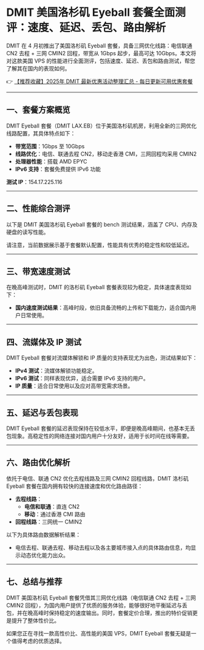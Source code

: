 # DMIT 美国洛杉矶 Eyeball 套餐全面测评：速度、延迟、丢包、路由解析

DMIT 在 4 月初推出了美国洛杉矶 Eyeball 套餐，具备三网优化线路：电信联通 CN2 去程 + 三网 CMIN2 回程，带宽从 1Gbps 起步，最高可达 10Gbps。本文将对这款美国 VPS 的性能进行全面测评，包括速度、延迟、丢包和路由测试，帮您了解其在国内的表现如何。

👉 [【推荐收藏】2025年 DMIT 最新优惠活动整理汇总 - 每日更新可用优惠套餐](https://bit.ly/dmit_coupon)

---

## 一、套餐方案概览

DMIT Eyeball 套餐（DMIT LAX.EB）位于美国洛杉矶机房，利用全新的三网优化线路配置，其具体特点如下：

- **带宽范围**：1Gbps 至 10Gbps
- **线路优化**：电信、联通去程 CN2，移动走香港 CMI，三网回程均采用 CMIN2
- **处理器性能**：搭载 AMD EPYC
- **IPv6 支持**：套餐免费提供 IPv6 功能

**测试 IP**：154.17.225.116

---

## 二、性能综合测评

以下是 DMIT 美国洛杉矶 Eyeball 套餐的 bench 测试结果，涵盖了 CPU、内存及硬盘的读写性能。

请注意，当前数据展示基于套餐默认配置，性能具有优秀的稳定性和较低延迟。

---

## 三、带宽速度测试

在晚高峰测试时，DMIT 的洛杉矶 Eyeball 套餐表现较为稳定，具体速度表现如下：

- **国内速度测试结果**：高峰时段，依旧具备流畅的上传和下载能力，适合国内用户日常使用。

---

## 四、流媒体及 IP 测试

DMIT Eyeball 套餐对流媒体解锁和 IP 质量的支持表现尤为出色，测试结果如下：

- **IPv4 测试**：流媒体解锁功能稳定。
- **IPv6 测试**：同样表现优异，适合需要 IPv6 支持的用户。
- **IP 质量**：适合日常使用以及应对高带宽需求场景。

---

## 五、延迟与丢包表现

DMIT Eyeball 套餐的延迟表现保持在较低水平，即便是晚高峰期间，也基本无丢包现象。高稳定性的网络连接对国内用户十分友好，适用于长时间在线等需要。

---

## 六、路由优化解析

依托于电信、联通 CN2 优化去程线路及三网 CMIN2 回程线路，DMIT 洛杉矶 Eyeball 套餐在国内拥有较快的连接速度和优化路由路径：

- **去程线路**：
  - **电信和联通**：直连 CN2
  - **移动**：通过香港 CMI 路由
- **回程线路**：三网统一 CMIN2

以下为具体路由数据解析结果：
- 电信去程、联通去程、移动去程以及各主要城市接入点的具体路由信息，均显示动态优化能力出众。

---

## 七、总结与推荐

DMIT 美国洛杉矶 Eyeball 套餐凭借其三网优化线路（电信联通 CN2 去程 + 三网 CMIN2 回程），为国内用户提供了优质的服务体验，能够很好地平衡延迟与丢包，并在晚高峰时保持稳定的速度输出。同时，套餐定价合理，推出的特价促销更是提升了整体性价比。

如果您正在寻找一款高性价比、高性能的美国 VPS，DMIT Eyeball 套餐无疑是一个值得考虑的优质选择。